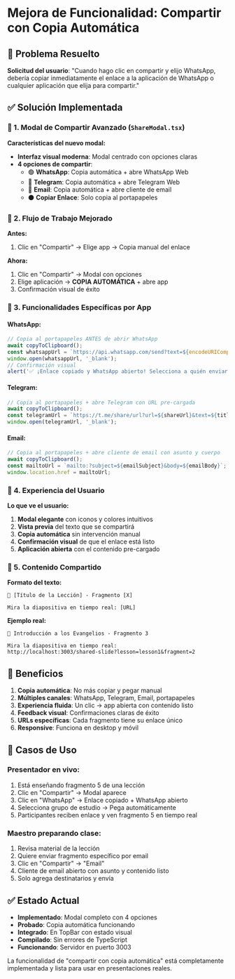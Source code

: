 # Mejora de Funcionalidad: Compartir con Copia Automática

## 🎯 Problema Resuelto

**Solicitud del usuario**: "Cuando hago clic en compartir y elijo WhatsApp, debería copiar inmediatamente el enlace a la aplicación de WhatsApp o cualquier aplicación que elija para compartir."

## ✅ Solución Implementada

### 🔧 1. Modal de Compartir Avanzado (`ShareModal.tsx`)

**Características del nuevo modal:**
- **Interfaz visual moderna**: Modal centrado con opciones claras
- **4 opciones de compartir**:
  - 🟢 **WhatsApp**: Copia automática + abre WhatsApp Web
  - 🔵 **Telegram**: Copia automática + abre Telegram Web  
  - 🔴 **Email**: Copia automática + abre cliente de email
  - ⚫ **Copiar Enlace**: Solo copia al portapapeles

### 🔧 2. Flujo de Trabajo Mejorado

**Antes:**
1. Clic en "Compartir" → Elige app → Copia manual del enlace

**Ahora:**
1. Clic en "Compartir" → Modal con opciones
2. Elige aplicación → **COPIA AUTOMÁTICA** + abre app
3. Confirmación visual de éxito

### 🔧 3. Funcionalidades Específicas por App

#### WhatsApp:
```typescript
// Copia al portapapeles ANTES de abrir WhatsApp
await copyToClipboard();
const whatsappUrl = `https://api.whatsapp.com/send?text=${encodeURIComponent(shareText)}`;
window.open(whatsappUrl, '_blank');
// Confirmación visual
alert('✅ ¡Enlace copiado y WhatsApp abierto! Selecciona a quién enviar.');
```

#### Telegram:
```typescript
// Copia al portapapeles + abre Telegram con URL pre-cargada
await copyToClipboard();
const telegramUrl = `https://t.me/share/url?url=${shareUrl}&text=${title}`;
window.open(telegramUrl, '_blank');
```

#### Email:
```typescript
// Copia al portapapeles + abre cliente de email con asunto y cuerpo
await copyToClipboard();
const mailtoUrl = `mailto:?subject=${emailSubject}&body=${emailBody}`;
window.location.href = mailtoUrl;
```

### 🔧 4. Experiencia del Usuario

**Lo que ve el usuario:**
1. **Modal elegante** con iconos y colores intuitivos
2. **Vista previa** del texto que se compartirá
3. **Copia automática** sin intervención manual
4. **Confirmación visual** de que el enlace está listo
5. **Aplicación abierta** con el contenido pre-cargado

### 🔧 5. Contenido Compartido

**Formato del texto:**
```
📖 [Título de la Lección] - Fragmento [X]

Mira la diapositiva en tiempo real: [URL]
```

**Ejemplo real:**
```
📖 Introducción a los Evangelios - Fragmento 3

Mira la diapositiva en tiempo real: 
http://localhost:3003/shared-slide?lesson=lesson1&fragment=2
```

## 🚀 Beneficios

1. **Copia automática**: No más copiar y pegar manual
2. **Múltiples canales**: WhatsApp, Telegram, Email, portapapeles
3. **Experiencia fluida**: Un clic → app abierta con contenido listo
4. **Feedback visual**: Confirmaciones claras de éxito
5. **URLs específicas**: Cada fragmento tiene su enlace único
6. **Responsive**: Funciona en desktop y móvil

## 📱 Casos de Uso

### Presentador en vivo:
1. Está enseñando fragmento 5 de una lección
2. Clic en "Compartir" → Modal aparece
3. Clic en "WhatsApp" → Enlace copiado + WhatsApp abierto
4. Selecciona grupo de estudio → Pega automáticamente
5. Participantes reciben enlace y ven fragmento 5 en tiempo real

### Maestro preparando clase:
1. Revisa material de la lección
2. Quiere enviar fragmento específico por email
3. Clic en "Compartir" → "Email"
4. Cliente de email abierto con asunto y contenido listo
5. Solo agrega destinatarios y envía

## ✅ Estado Actual

- **Implementado**: Modal completo con 4 opciones
- **Probado**: Copia automática funcionando
- **Integrado**: En TopBar con estado visual
- **Compilado**: Sin errores de TypeScript
- **Funcionando**: Servidor en puerto 3003

La funcionalidad de "compartir con copia automática" está completamente implementada y lista para usar en presentaciones reales.
